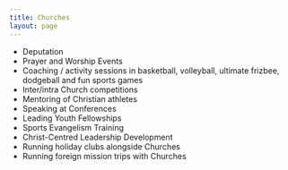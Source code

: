 ```yaml
---
title: Churches
layout: page
---
```


- Deputation
- Prayer and Worship Events
- Coaching / activity sessions in basketball, volleyball, ultimate frizbee, dodgeball and fun sports games
- Inter/intra Church competitions
- Mentoring of Christian athletes
- Speaking at Conferences
- Leading Youth Fellowships
- Sports Evangelism Training
- Christ-Centred Leadership Development
- Running holiday clubs alongside Churches
- Running foreign mission trips with Churches
